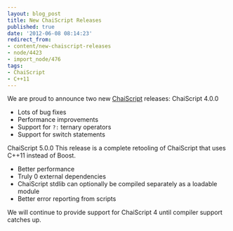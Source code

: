 ```yaml
---
layout: blog_post
title: New ChaiScript Releases
published: true
date: '2012-06-08 08:14:23'
redirect_from:
- content/new-chaiscript-releases
- node/4423
- import_node/476
tags:
- ChaiScript
- C++11
---
```


We are proud to announce two new [ChaiScript](http://www.chaiscript.com) releases: ChaiScript 4.0.0

-   Lots of bug fixes
-   Performance improvements
-   Support for `?:` ternary operators
-   Support for switch statements

ChaiScript 5.0.0 This release is a complete retooling of ChaiScript that uses C++11 instead of Boost.

-   Better performance
-   Truly 0 external dependencies
-   ChaiScript stdlib can optionally be compiled separately as a loadable module
-   Better error reporting from scripts

We will continue to provide support for ChaiScript 4 until compiler support catches up.

